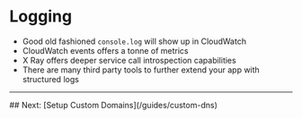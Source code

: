 # Logging

- Good old fashioned `console.log` will show up in CloudWatch
- CloudWatch events offers a tonne of metrics
- X Ray offers deeper service call introspection capabilities
- There are many third party tools to further extend your app with structured logs

<hr>
## Next: [Setup Custom Domains](/guides/custom-dns)
